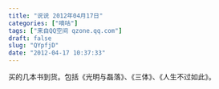 ```yaml
---
title: "说说 2012年04月17日"
categories: ["嘀咕"]
tags: ["来自QQ空间 qzone.qq.com"]
draft: false
slug: "QYpfjD"
date: "2012-04-17 10:37:33"
---
```


买的几本书到货。包括《光明与磊落》、《三体》、《人生不过如此》。
